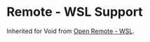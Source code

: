# Remote - WSL Support

Inherited for Void from [Open Remote - WSL](https://github.com/jeanp413/open-remote-wsl).
